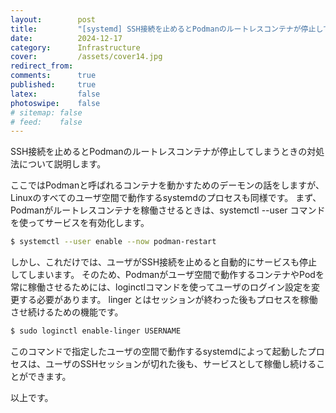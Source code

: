 ```yaml
---
layout:        post
title:         "[systemd] SSH接続を止めるとPodmanのルートレスコンテナが停止してしまうときの対処法"
date:          2024-12-17
category:      Infrastructure
cover:         /assets/cover14.jpg
redirect_from:
comments:      true
published:     true
latex:         false
photoswipe:    false
# sitemap: false
# feed:    false
---
```


SSH接続を止めるとPodmanのルートレスコンテナが停止してしまうときの対処法について説明します。

ここではPodmanと呼ばれるコンテナを動かすためのデーモンの話をしますが、Linuxのすべてのユーザ空間で動作するsystemdのプロセスも同様です。
まず、Podmanがルートレスコンテナを稼働させるときは、systemctl --user コマンドを使ってサービスを有効化します。

```bash
$ systemctl --user enable --now podman-restart
```

しかし、これだけでは、ユーザがSSH接続を止めると自動的にサービスも停止してしまいます。
そのため、Podmanがユーザ空間で動作するコンテナやPodを常に稼働させるためには、loginctlコマンドを使ってユーザのログイン設定を変更する必要があります。
linger とはセッションが終わった後もプロセスを稼働させ続けるための機能です。

```bash
$ sudo loginctl enable-linger USERNAME
```

このコマンドで指定したユーザの空間で動作するsystemdによって起動したプロセスは、ユーザのSSHセッションが切れた後も、サービスとして稼働し続けることができます。

以上です。
